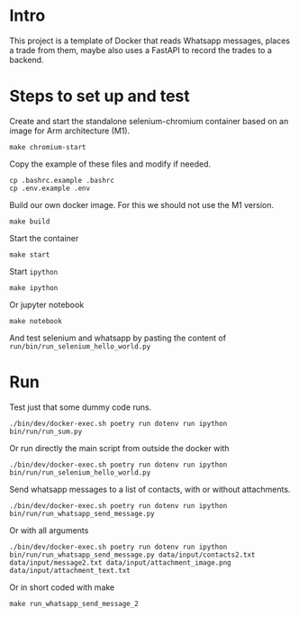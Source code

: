 # Intro

This project is a template of Docker that reads Whatsapp messages, 
places a trade from them, maybe also uses a FastAPI to record the trades to a backend.

# Steps to set up and test

Create and start the standalone selenium-chromium container based on an image for Arm architecture (M1).
```
make chromium-start
```

Copy the example of these files and modify if needed.
```
cp .bashrc.example .bashrc
cp .env.example .env
```

Build our own docker image. For this we should not use the M1 version.
```
make build
```
Start the container
```
make start
```
Start `ipython`
```
make ipython
```
Or jupyter notebook
```
make notebook
```
And test selenium and whatsapp by pasting the content of `run/bin/run_selenium_hello_world.py`

# Run

Test just that some dummy code runs.
```
./bin/dev/docker-exec.sh poetry run dotenv run ipython bin/run/run_sum.py
```

Or run directly the main script from outside the docker with
```
./bin/dev/docker-exec.sh poetry run dotenv run ipython bin/run/run_selenium_hello_world.py 
```

Send whatsapp messages to a list of contacts, with or without attachments.
```
./bin/dev/docker-exec.sh poetry run dotenv run ipython bin/run/run_whatsapp_send_message.py
```
Or with all arguments
```
./bin/dev/docker-exec.sh poetry run dotenv run ipython bin/run/run_whatsapp_send_message.py data/input/contacts2.txt data/input/message2.txt data/input/attachment_image.png data/input/attachment_text.txt
```
Or in short coded with make
```
make run_whatsapp_send_message_2
```